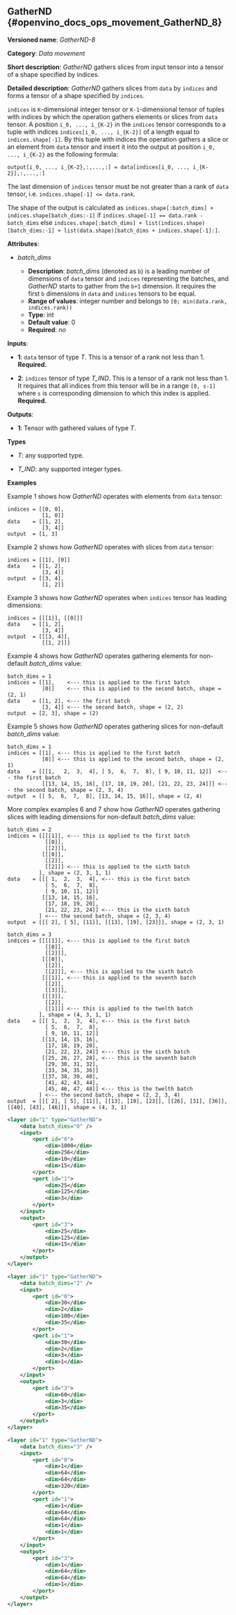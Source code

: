## GatherND <a name="GatherND"></a> {#openvino_docs_ops_movement_GatherND_8}

**Versioned name**: *GatherND-8*

**Category**: *Data movement*

**Short description**: *GatherND* gathers slices from input tensor into a tensor of a shape specified by indices.

**Detailed description**: *GatherND* gathers slices from `data` by `indices` and forms a tensor of a shape specified by `indices`.

`indices` is `K`-dimensional integer tensor or `K-1`-dimensional tensor of tuples with indices by which the operation gathers elements or slices
from `data` tensor. A position `i_0, ..., i_{K-2}` in the `indices` tensor corresponds to a tuple with indices `indices[i_0, ..., i_{K-2}]`
of a length equal to `indices.shape[-1]`. By this tuple with indices the operation gathers a slice or an element from `data` tensor and
insert it into the output at position `i_0, ..., i_{K-2}` as the following formula:

`output[i_0, ..., i_{K-2},:,...,:] = data[indices[i_0, ..., i_{K-2}],:,...,:]`

The last dimension of `indices` tensor must be not greater than a rank of `data` tensor, i.e. `indices.shape[-1] <= data.rank`.

The shape of the output is calculated as `indices.shape[:batch_dims] + indices.shape[batch_dims:-1]`
if `indices.shape[-1] == data.rank - batch_dims`  else `indices.shape[:batch_dims] + list(indices.shape)[batch_dims:-1] + list(data.shape)[batch_dims + indices.shape[-1]:]`.

**Attributes**:

* *batch_dims*

  * **Description**: *batch_dims* (denoted as `b`) is a leading number of dimensions of `data` tensor and `indices` representing the batches,
and *GatherND* starts to gather from the `b+1` dimension.
It requires the first `b` dimensions in `data` and `indices` tensors to be equal.
  * **Range of values**: integer number and belongs to `[0; min(data.rank, indices.rank))`
  * **Type**: int
  * **Default value**: 0
  * **Required**: *no*


**Inputs**:

* **1**: `data` tensor of type *T*. This is a tensor of a rank not less than 1. **Required.**

* **2**: `indices` tensor of type *T_IND*. This is a tensor of a rank not less than 1.
It requires that all indices from this tensor will be in a range `[0, s-1]` where `s` is corresponding dimension to which this index is applied.
**Required.**


**Outputs**:

* **1**: Tensor with gathered values of type *T*.

**Types**

* *T*: any supported type.

* *T_IND*: any supported integer types.



**Examples**

Example 1 shows how *GatherND* operates with elements from `data` tensor:

```
indices = [[0, 0],
           [1, 0]]
data    = [[1, 2],
           [3, 4]]
output  = [1, 3]
```

Example 2 shows how *GatherND* operates with slices from `data` tensor:

```
indices = [[1], [0]]
data    = [[1, 2],
           [3, 4]]
output  = [[3, 4],
           [1, 2]]
```

Example 3 shows how *GatherND* operates when `indices` tensor has leading dimensions:

```
indices = [[[1]], [[0]]]
data    = [[1, 2],
           [3, 4]]
output  = [[[3, 4]],
           [[1, 2]]]
```

Example 4 shows how *GatherND* operates gathering elements for non-default *batch_dims* value:

```
batch_dims = 1
indices = [[1],    <--- this is applied to the first batch
           [0]]    <--- this is applied to the second batch, shape = (2, 1)
data    = [[1, 2], <--- the first batch
           [3, 4]] <--- the second batch, shape = (2, 2)
output  = [2, 3], shape = (2)
```

Example 5 shows how *GatherND* operates gathering slices for non-default *batch_dims* value:

```
batch_dims = 1
indices = [[1], <--- this is applied to the first batch
           [0]] <--- this is applied to the second batch, shape = (2, 1)
data    = [[[1,   2,  3,  4], [ 5,  6,  7,  8], [ 9, 10, 11, 12]]  <--- the first batch
           [[13, 14, 15, 16], [17, 18, 19, 20], [21, 22, 23, 24]]] <--- the second batch, shape = (2, 3, 4)
output  = [[ 5,  6,  7,  8], [13, 14, 15, 16]], shape = (2, 4)
```

More complex examples 6 and 7 show how *GatherND* operates gathering slices with leading dimensions for non-default *batch_dims* value:

```
batch_dims = 2
indices = [[[[1]], <--- this is applied to the first batch
            [[0]],
            [[2]]],
           [[[0]],
            [[2]],
            [[2]]] <--- this is applied to the sixth batch
          ], shape = (2, 3, 1, 1)
data    = [[[ 1,  2,  3,  4], <--- this is the first batch
            [ 5,  6,  7,  8],
            [ 9, 10, 11, 12]]
           [[13, 14, 15, 16],
            [17, 18, 19, 20],
            [21, 22, 23, 24]] <--- this is the sixth batch
          ] <--- the second batch, shape = (2, 3, 4)
output  = [[[ 2], [ 5], [11]], [[13], [19], [23]]], shape = (2, 3, 1)

```

```
batch_dims = 3
indices = [[[[1]], <--- this is applied to the first batch
            [[0]],
            [[2]]],
           [[[0]],
            [[2]],
            [[2]]], <--- this is applied to the sixth batch
           [[[1]], <--- this is applied to the seventh batch
            [[2]],
            [[3]]],
           [[[3]],
            [[2]],
            [[1]]] <--- this is applied to the twelth batch
          ], shape = (4, 3, 1, 1)
data    = [[[ 1,  2,  3,  4], <--- this is the first batch
            [ 5,  6,  7,  8],
            [ 9, 10, 11, 12]]
           [[13, 14, 15, 16],
            [17, 18, 19, 20],
            [21, 22, 23, 24]] <--- this is the sixth batch
           [[25, 26, 27, 28], <--- this is the seventh batch
            [29, 30, 31, 32],
            [33, 34, 35, 36]]
           [[37, 38, 39, 40],
            [41, 42, 43, 44],
            [45, 46, 47, 48]] <--- this is the twelth batch
          ] <--- the second batch, shape = (2, 2, 3, 4)
output  = [[[ 2], [ 5], [11]], [[13], [19], [23]], [[26], [31], [36]], [[40], [43], [46]]], shape = (4, 3, 1)
```

```xml
<layer id="1" type="GatherND">
    <data batch_dims="0" />
    <input>
        <port id="0">
            <dim>1000</dim>
            <dim>256</dim>
            <dim>10</dim>
            <dim>15</dim>
        </port>
        <port id="1">
            <dim>25</dim>
            <dim>125</dim>
            <dim>3</dim>
        </port>
    </input>
    <output>
        <port id="3">
            <dim>25</dim>
            <dim>125</dim>
            <dim>15</dim>
        </port>
    </output>
</layer>
```

```xml
<layer id="1" type="GatherND">
    <data batch_dims="2" />
    <input>
        <port id="0">
            <dim>30</dim>
            <dim>2</dim>
            <dim>100</dim>
            <dim>35</dim>
        </port>
        <port id="1">
            <dim>30</dim>
            <dim>2</dim>
            <dim>3</dim>
            <dim>1</dim>
        </port>
    </input>
    <output>
        <port id="3">
            <dim>60</dim>
            <dim>3</dim>
            <dim>35</dim>
        </port>
    </output>
</layer>
```

```xml
<layer id="1" type="GatherND">
    <data batch_dims="3" />
    <input>
        <port id="0">
            <dim>1</dim>
            <dim>64</dim>
            <dim>64</dim>
            <dim>320</dim>
        </port>
        <port id="1">
            <dim>1</dim>
            <dim>64</dim>
            <dim>64</dim>
            <dim>1</dim>          
            <dim>1</dim>
        </port>
    </input>
    <output>
        <port id="3">
            <dim>1</dim>
            <dim>64</dim>
            <dim>64</dim>
            <dim>1</dim>
        </port>
    </output>
</layer>
```
